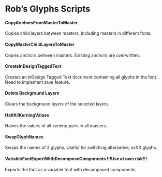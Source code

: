 # Rob’s Glyphs Scripts

#### CopyAnchorsFromMasterToMaster
Copies child layers between masters, including masters in different fonts.

#### CopyMasterChildLayersToMaster
Copies anchors between masters. Existing anchors are overwritten.

#### CreateInDesignTaggedText
Creates an inDesign Tagged Text document containing all glyphs in the font. Need to implement save feature.

#### Delete Background Layers
Clears the background layers of the selected layers.

#### HalfAllKerningValues
Halves the values of all kerning pairs in all masters.

#### SwapGlyphNames
Swaps the names of 2 glyphs. Useful for switching alternative, ssXX glyphs.

#### VariableFontExportWithDecomposeComponents !!!Use at own risk!!!
Exports the font as a variable font with decomposed components.
